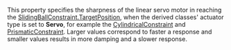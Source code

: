 This property specifies the sharpness of the linear servo motor in
reaching the [SlidingBallConstraint.TargetPosition](https://create.roblox.com/docs/reference/engine/classes/SlidingBallConstraint#TargetPosition), when the derived
classes' actuator type is set to **Servo**, for example the
[CylindricalConstraint](https://create.roblox.com/docs/reference/engine/classes/CylindricalConstraint) and [PrismaticConstraint](https://create.roblox.com/docs/reference/engine/classes/PrismaticConstraint). Larger values
correspond to faster a response and smaller values results in more damping
and a slower response.